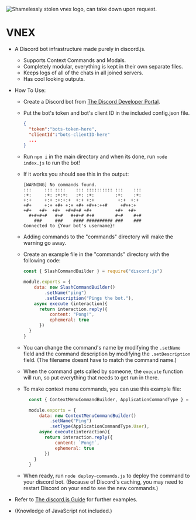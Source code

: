 ![Shamelessly stolen vnex logo, can take down upon request.](https://cdn.discordapp.com/attachments/1142287252446253138/1198826191927382077/vnlogo.png?ex=65c050e5&is=65addbe5&hm=720746000e169d41f4517c4eb89a826d5900b3ff3a886a2c5407a75e856ca50e&)
# VNEX
- A Discord bot infrastructure made purely in discord.js.

  - Supports Context Commands and Modals.
  - Completely modular, everything is kept in their own separate files.
  - Keeps logs of all of the chats in all joined servers.
  - Has cool looking outputs.

- How To Use:
  - Create a Discord bot from [The Discord Developer Portal](https://discord.dev).
  - Put the bot's token and bot's client ID in the included config.json file.

    ```json
    {
      "token":"bots-token-here",
      "clientId":"bots-clientID-here"
      ...
    }
    ```
  - Run `npm i` in the main directory and when its done, run `node index.js` to run the bot!
  - If it works you should see this in the output:
    ```
    [WARNING] No commands found.
    :::     ::: ::::    ::: :::::::::: :::    ::: 
    :+:     :+: :+:+:   :+: :+:        :+:    :+: 
    +:+     +:+ :+:+:+  +:+ +:+         +:+  +:+  
    +#+     +:+ +#+ +:+ +#+ +#++:++#     +#++:+   
    +#+   +#+  +#+  +#+#+# +#+         +#+  +#+  
      #+#+#+#   #+#   #+#+# #+#        #+#    #+# 
        ###     ###    #### ########## ###    ### 
    Connected to {Your bot's username}!
    ```
  - Adding commands to the "commands" directory will make the warning go away.
  - Create an example file in the "commands" directory with the following code:
    ```js
    const { SlashCommandBuilder } = require("discord.js")

    module.exports = {
        data: new SlashCommandBuilder()
            .setName("ping")
            .setDescription("Pings the bot."),
        async execute (interaction){
          return interaction.reply({
              content: "Pong!",
              ephemeral: true
          })
      }
    }
    ```
  - You can change the command's name by modifying the `.setName` field and the command description by modifying the `.setDescription` field. (The filename doesnt have to match the command name.)
  - When the command gets called by someone, the `execute` function will run, so put everything that needs to get run in there.
  - To make context menu commands, you can use this example file:
    ```js
      const { ContextMenuCommandBuilder, ApplicationCommandType } = require("discord.js")

      module.exports = {
          data: new ContextMenuCommandBuilder()
              .setName("Ping")
              .setType(ApplicationCommandType.User),
          async execute(interaction){
            return interaction.reply({
                content: `Pong!`,
                ephemeral: true
            })
        }
      }
    ```
  - When ready, run `node deploy-commands.js` to deploy the command to your discord bot. (Because of Discord's caching, you may need to restart Discord on your end to see the new commands.)
  
- Refer to [The discord.js Guide](https://discordjs.guide) for further examples.
- (Knowledge of JavaScript not included.)
